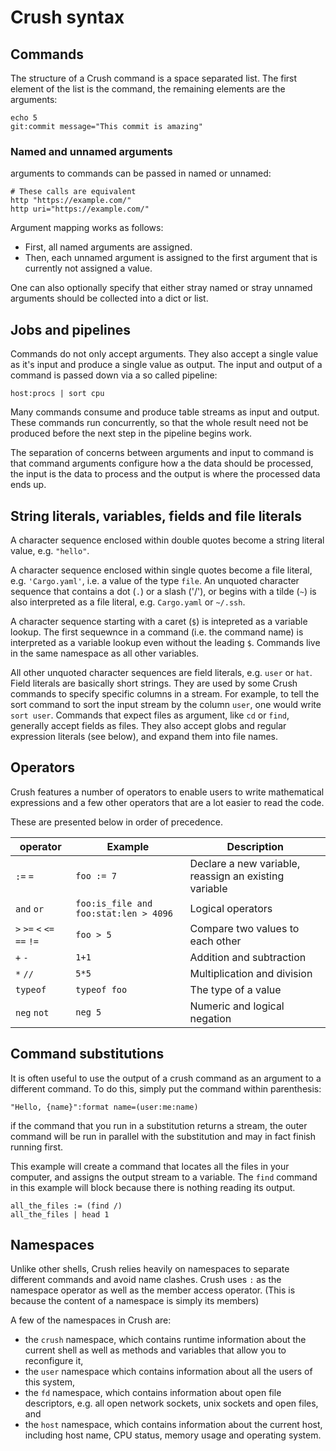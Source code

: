 # Crush syntax

## Commands

The structure of a Crush command is a space separated list.
The first element of the list is the command, the remaining
elements are the arguments:

```shell script
echo 5
git:commit message="This commit is amazing"
```

### Named and unnamed arguments

arguments to commands can be passed in named or unnamed:

```shell script
# These calls are equivalent
http "https://example.com/"
http uri="https://example.com/"
```

Argument mapping works as follows:

* First, all named arguments are assigned.
* Then, each unnamed argument is assigned to the first argument
  that is currently not assigned a value.

One can also optionally specify that either stray named or stray unnamed
arguments should be collected into a dict or list.

## Jobs and pipelines

Commands do not only accept arguments. They also accept a single value as it's
input and produce a single value as output. The input and output of a command
is passed down via a so called pipeline:

```shell script
host:procs | sort cpu
```

Many commands consume and produce table streams as input and output. These commands
run concurrently, so that the whole result need not be produced before the next step
in the pipeline begins work.

The separation of concerns between arguments and input to command is that command
arguments configure how a the data should be processed, the input is the data
to process and the output is where the processed data ends up.

## String literals, variables, fields and file literals

A character sequence enclosed within double quotes become a string literal value,
e.g. `"hello"`.

A character sequence enclosed within single quotes become a file literal, e.g.
`'Cargo.yaml'`, i.e. a value of the type `file`. An unquoted character sequence 
that contains a dot (`.`) or a slash ('/'), or begins with a tilde (`~`) is also
interpreted as a file literal, e.g. `Cargo.yaml` or `~/.ssh`.

A character sequence starting with a caret (`$`) is intepreted as a variable
lookup. The first sequewnce in a command (i.e. the command name) is interpreted
as a variable lookup even without the leading `$`. Commands live in
the same namespace as all other variables.

All other unquoted character sequences are field literals, e.g.
`user` or `hat`. Field literals are basically short strings. They
are used by some Crush commands to specify specific columns
in a stream. For example, to tell the sort command to sort the
input stream by the column `user`, one would write `sort user`.
Commands that expect files as argument, like `cd` or `find`,
generally accept fields as files. They also accept globs and 
regular expression literals (see below), and expand them into
file names.

## Operators

Crush features a number of operators to enable users to write mathematical
expressions and a few other operators that are a lot easier to read the code.

These are presented below in order of precedence.

| operator | Example | Description |
| --- | --- | --- |
| `:=` `=` | `foo := 7` | Declare a new variable, reassign an existing variable  |
| `and` `or` | `foo:is_file and foo:stat:len > 4096` | Logical operators |
| `>` `>=` `<` `<=` `==` `!=`  | `foo > 5` | Compare two values to each other  |
| `+` `-` | `1+1` | Addition and subtraction  |
| `*` `//` | `5*5` | Multiplication and division |
| `typeof` | `typeof foo` | The type of a value |
| `neg` `not` | `neg 5` | Numeric and logical negation |

## Command substitutions

It is often useful to use the output of a crush command as an argument to a different
command. To do this, simply put the command within parenthesis:

```shell script
"Hello, {name}":format name=(user:me:name)
```

if the command that you run in a substitution returns a stream, the outer command will
be run in parallel with the substitution and may in fact finish running first.

This example will create a command that locates all the files in your computer, and assigns
the output stream to a variable. The `find` command in this example will block because there
is nothing reading its output.

```shell script
all_the_files := (find /)
all_the_files | head 1
```

## Namespaces

Unlike other shells, Crush relies heavily on namespaces to separate different commands
and avoid name clashes. Crush uses `:` as the namespace operator as well as the member
access operator. (This is because the content of a namespace is simply its members)

A few of the namespaces in Crush are:

* the `crush` namespace, which contains runtime information about the current shell
as well as methods and variables that allow you to reconfigure it,
* the `user` namespace which contains information about all the users of this system,
* the `fd` namespace, which contains information about open file descriptors, e.g. all
open network sockets, unix sockets and open files, and
* the `host` namespace, which contains information about the current host, including
host name, CPU status, memory usage and operating system.
